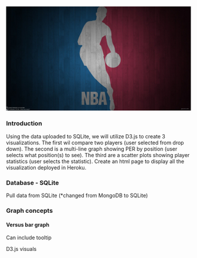 ![Ballers](/assets/images/bg.jpg)

<h3>Introduction</h3>

Using the data uploaded to SQLite, we will utilize D3.js to create 3 visualizations. The first wil compare two players (user selected from drop down). The second is a multi-line graph showing PER by position (user selects what position(s) to see). The third are a scatter plots showing player statistics (user selects the statistic).  Create an html page to display all the visualization deployed in Heroku.

<h3>Database - SQLite</h3>

Pull data from SQLite (*changed from MongoDB to SQLite)

<h3>Graph concepts</h3>

<h4>Versus bar graph</h4>
<p>Can include tooltip</p>
<p>D3.js visuals</p>
